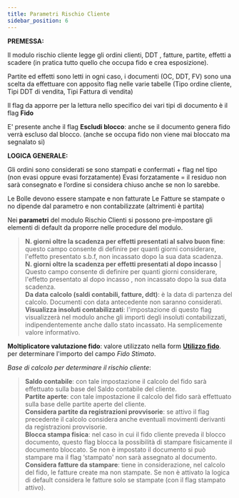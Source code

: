 ```yaml
---
title: Parametri Rischio Cliente
sidebar_position: 6
---
```


**PREMESSA:**

Il modulo rischio cliente legge gli ordini clienti, DDT , fatture, partite, effetti a scadere (in pratica tutto quello che occupa fido e crea esposizione). 

Partite ed effetti sono letti in ogni caso, i documenti (OC, DDT, FV) sono una scelta da effettuare con apposito flag nelle varie tabelle (Tipo ordine cliente, Tipi DDT di vendita, Tipi Fattura di vendita)

Il flag da apporre per la lettura nello specifico dei vari tipi di documento è il flag **Fido**

E' presente anche il flag **Escludi blocco**: anche se il documento genera fido verrà escluso dal blocco. (anche se occupa fido non viene mai bloccato ma segnalato si)


**LOGICA GENERALE:**

Gli ordini sono considerati se sono stampati e confermati + flag nel tipo (non evasi oppure evasi forzatamente)
Evasi forzatamente = il residuo non sarà consegnato e l’ordine si considera chiuso anche se non lo sarebbe.

Le Bolle devono essere stampate e non fatturate
Le Fatture se stampate o no dipende dal parametro e non contabilizzate (altrimenti è partita)


Nei **parametri** del modulo Rischio Clienti si possono pre-impostare gli elementi di default da proporre nelle procedure del modulo.

> **N. giorni oltre la scadenza per effetti presentati al salvo buon fine**: questo campo consente di definire per quanti giorni considerare, l'effetto presentato s.b.f, non incassato dopo la sua data scadenza.  
> **N. giorni oltre la scadenza per effetti presentati al dopo incasso** | Questo campo consente di definire per quanti giorni considerare, l'effetto presentato al dopo incasso , non incassato dopo la sua data scadenza.  
> **Da data calcolo (saldi contabili, fatture, ddt)**: è la data di partenza del calcolo. Documenti con data antecedente non saranno considerati.  
> **Visualizza insoluti contabilizzati**: l'impostazione di questo flag visualizzerà nel modulo anche gli importi degli insoluti contabilizzati, indipendentemente anche dallo stato incassato. Ha semplicemente valore informativo.  

**Moltiplicatore valutazione fido**: valore utilizzato nella form [**Utilizzo fido**](/docs/treasury/customer-risk/use-credit). per determinare l'importo del campo *Fido Stimato*.


*Base di calcolo per determinare il rischio cliente*:  
> **Saldo contabile**: con tale impostazione il calcolo del fido sarà effettuato sulla base del Saldo contabile del cliente.  
> **Partite aperte**: con tale impostazione il calcolo del fido sarà effettuato sulla base delle partite aperte del cliente.  
> **Considera partite da registrazioni provvisorie**: se attivo il flag precedente il calcolo considera anche eventuali movimenti derivanti da registrazioni provvisorie.  
> **Blocca stampa fisica**: nel caso in cui il fido cliente preveda il blocco documento, questo flag blocca la possibilità di stampare fisicamente il documento bloccato. Se non è impostato il documento si può stampare ma il flag ‘stampato' non sarà assegnato al documento.  
> **Considera fatture da stampare**: tiene in considerazione, nel calcolo del fido, le fatture create ma non stampate. Se non è attivato la logica di default considera le fatture solo se stampate (con il flag stampato attivo).  